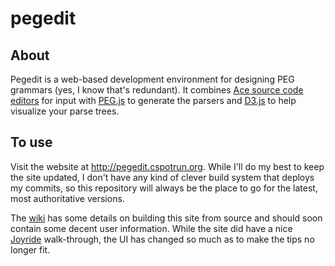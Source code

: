 # pegedit

## About
Pegedit is a web-based development environment for designing PEG grammars (yes, I know that's redundant). It combines [Ace source code editors](http://ace.c9.io) for input with [PEG.js](http://pegjs.org) to generate the parsers and [D3.js](http://d3js.org) to help visualize your parse trees.

## To use
Visit the website at http://pegedit.cspotrun.org. While I'll do my best to keep the site updated, I don't have any kind of clever build system that deploys my commits, so this repository will always be the place to go for the latest, most authoritative versions.

The [wiki](http://github.com/bekroogle/pegedit/wiki) has some details on building this site from source and should soon contain some decent user information. While the site did have a nice [Joyride](http://foundation.zurb.com/docs/components/joyride.html) walk-through, the UI has changed so much as to make the tips no longer fit.
